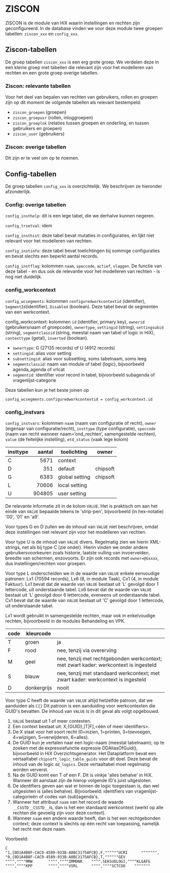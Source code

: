 # ZISCON

ZISCON is de module van HiX waarin instellingen en rechten zijn geconfigureerd.
In de database vinden we voor deze module twee groepen tabellen:
`ziscon_xxx` en `config_xxx`.

## Ziscon-tabellen
De groep tabellen `ziscon_xxx` is een erg grote groep. We verdelen deze in een kleine groep 
met tabellen die relevant zijn voor het modelleren van rechten en een grote groep overige tabellen.

### Ziscon: relevante tabellen

Voor het deel van bepalen van rechten van gebruikers, rollen en groepen zijn op dit moment
de volgende tabellen als relevant bestempeld:

- `ziscon_groepen` (groepen)
- `ziscon_groepusr` (rollen, inloggroepen)
- `ziscon_groeplnk` (relaties tussen groepen en onderling, en tussen gebruikers en groepen)
- `ziscon_user` (gebruikers)

### Ziscon: overige tabellen

Dit zijn er te veel om op te noemen.

## Config-tabellen

De groep tabellen `config_xxx` is overzichtelijk. We beschrijven ze hieronder 
afzonderlijk.

### Config: overige tabellen

`config_insthelp`: dit is een lege tabel, die we derhalve kunnen negeren.

`config_trsetval`: idem

`config_insthist`: deze tabel bevat mutaties in configuraties, en lijkt niet relevant voor
het modelleren van rechten.

`config_instinfo`: deze tabel bevat toelichtingen bij sommige configuraties en bevat
slechts een beperkt aantal records.

`config_instflag`: kolommen `naam`, `speccode`, `actief`, `vlaggen`.
De functie van deze tabel - en dus ook de relevantie voor het modelleren van rechten - is nog niet duidelijk.

### config_workcontext

`config_wcsegments`: kolommen `configuredworkcontextid` (identifier), `SegmentId`(identifier),
`Disabled` (boolean). Deze tabel bevat de segmenten van een werkcontext. 

config_workcontext: kolommen `id` (identifier, primary key), `ownerid` (gebruikersnaam of groepcode),
`ownertype`, `settingid` (string), `settingsubid` (string), `segmentclassid` (string, meestal naam
van tabel of logic in HiX), `contexttype` (getal), `inverted` (boolean).

- `ownertype`: G (27135 records) of U (4912 records)
- `settingid`: alias voor setting
- `subsettingid`: alias voor subsetting, soms tabelnaam, soms leeg
- `segmentclassid`: naam van module of tabel (logic), bijvoorbeeld agenda_agenda of vrlcat
- `segmentid`: identifier voor record in tabel, bijvoorbeeld subagenda of vragenlijst-categorie

Deze tabellen kun je het beste joinen op

`config_wcsegments.configuredworkcontextid = config_workcontext.id`

### config_instvars

`config_instvars`: kolommen `naam` (naam van configuratie of recht), `owner` (eigenaar van
configuratie/recht), `insttype` (type configuratie), `speccode`
(naam  van recht wanneer naam=’ond_rechten’, samengestelde rechten),
`value` (de feitelijke instelling), `etd_status` (vaak lege kolom)

| insttype |  aantal | toelichting    | owner    |
|----------|--------:|----------------|----------|
| C        |    5671 | context        |          |
| D        |     351 | default        | chipsoft |
| G        |    6383 | global setting | chipsoft |
| L        |   70606 | local setting  |          |
| U        |  904805 | user setting   |          |

De relevante informatie zit in de kolom `VALUE`. Het is praktisch om aan het 
einde van `VALUE` bepaalde tekens te 'strip-pen', bijvoorbeeld (in hex-notatie)
'00', '01' en 'a9'.

Voor types G en D zullen we de inhoud van `VALUE` niet
beschrijven, omdat deze instellingen niet relevant zijn voor het modelleren van rechten.

Voor type U is de inhoud van `VALUE` divers. Regelmatig zien we hierin XML-strings, 
net als bij type C (zie onder). Hierin vinden we onder andere 
gebruikersvoorkeuren zoals historie, laatste vulling van invoervelden, breedte van schermen, enzovoorts.
Er zijn ook records met `owner=@Gxxxx`, dus instellingen/rechten voor groepen.

Voor type L onderscheiden we in de waarde van `VALUE` enkele eenvoudige patronen:
Lx1 (70594 records), Lx6 (8, in module Taak), Cx1 (4, in module Faktuur).
Lx1 bevat dat de waarde van `VALUE` bestaat uit 'L' gevolgd door 1 lettercode, uit onderstaande tabel.
Lx6 bevat dat de waarde van `VALUE` bestaat uit 'L' gevolgd door 6 lettercode, eveneens uit onderstaande tabel.
Cx1 bevat dat de waarde van `VALUE` bestaat uit 'C' gevolgd door 1 lettercode, uit onderstaande tabel.

Lx1 wordt gebruikt in samengestelde rechten, maar ook in enkelvoudige rechten,
bijvoorbeeld in de modules Behandeling en VPK.


| code | kleurcode   |                                                                                      |
|------|-------------|--------------------------------------------------------------------------------------|
| T    | groen       | ja                                                                                   |
| F    | rood        | nee, tenzij via overerving                                                           |
| M    | geel        | nee, tenzij met rechtgebonden werkcontext; met zwart kader: werkcontext is ingesteld |
| S    | blauw       | nee, tenzij met standaard werkcontext; met zwart kader: werkcontext is ingesteld     |
| D    | donkergrijs | nooit                                                                                |

Voor type C heeft de waarde van `VALUE` altijd hetzelfde patroon, dat we aanduiden als `C{}`
Dit patroon is een aanduiding voor werkcontexten die GUID's bevatten. De inhoud van `VALUE` is
in dit geval als volgt opgebouwd.

1. `VALUE` bestaat uit 1 of meer contexten.
2. Een context bestaat uit: X,{GUID},[T|F],<één of meer identifiers>.
3. De X staat voor het soort recht (0=inzien, 1=printen, 3=toevoegen, 4=wijzigen, 5=verwijderen, 6=alles).
4. De GUID kun je vertalen naar een logic-naam (meestal tabelnaam); op te zoeken met de expressiefunctie 
   expressie DDAliasOfGuid(), bijvoorbeeld in HiX Overzichtsgenerator.
   Het Dataplatform bevat een vertaaltabel `chipsoft_logic_table_guids` voor dit doel.
   Deze bevat de inhoud van de logic `dd_logics`. Deze vertaaltabel moet regelmatig worden ververst.
5. Na de GUID komt een T of een F. Dit is vinkje 'alles behalve' in HiX.
   Wanneer dit aanstaat zijn de hierop volgende ID's juist uitgesloten.
6. De identifiers geven aan wat er binnen de logic toegestaan is, dan wel uitgesloten is (alles behalve).
   Bijvoorbeeld: identifiers van vragenlijst-categorieën of codes van (sub)agenda's.
7. Wanneer het attribuut `naam` van het record de waarde `__CSSTD__CSSTD__`is,
   dan is het een standaard werkcontext
   (werkt op alle rechten die gevoelig zijn voor deze context).
8. Wanneer `naam` een andere waarde heeft, dan is het een rechtgebonden context;
   deze context is slechts op één recht van toepassing, namelijk het recht met deze naam.

Voorbeeld:

```
C
"1,{0D1A4B8F-CAC9-4589-933B-A8BC3175AFCB},F,""""""UCRI      """"""",
"0,{0D1A4B8F-CAC9-4589-933B-A8BC3175AFCB},T,""""""GEV       """",""""MMW       """",""""IMMDNR    """",SEKSUOLOGI,""""KLGAFG    """",""""KPP       """",""""VSRL      """",""""SCTCOO    """""""
```
